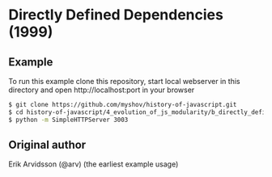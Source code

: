 # Directly Defined Dependencies (1999)

## Example

To run this example clone this repository, start local webserver in this directory and open http://localhost:port in your browser

```bash
$ git clone https://github.com/myshov/history-of-javascript.git
$ cd history-of-javascript/4_evolution_of_js_modularity/b_directly_defined_dependencies_1999/
$ python -m SimpleHTTPServer 3003
```

## Original author

Erik Arvidsson (@arv) (the earliest example usage)

